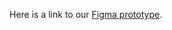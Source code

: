 Here is a link to our [Figma prototype](https://www.figma.com/file/OcxbXEZCtuY5VOgeYYeRFY/Prototype?node-id=0%3A1).
